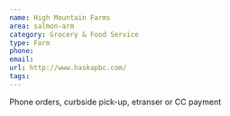 ```yaml
---
name: High Mountain Farms
area: salmon-arm
category: Grocery & Food Service
type: Farm
phone: 
email: 
url: http://www.haskapbc.com/
tags:
---
```


Phone orders, curbside pick-up, etranser or CC payment
